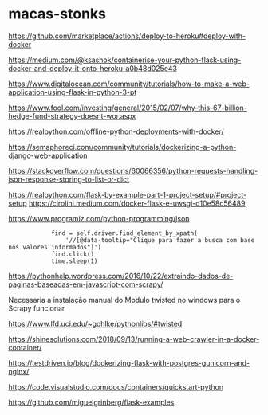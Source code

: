 # macas-stonks

https://github.com/marketplace/actions/deploy-to-heroku#deploy-with-docker

https://medium.com/@ksashok/containerise-your-python-flask-using-docker-and-deploy-it-onto-heroku-a0b48d025e43

https://www.digitalocean.com/community/tutorials/how-to-make-a-web-application-using-flask-in-python-3-pt

https://www.fool.com/investing/general/2015/02/07/why-this-67-billion-hedge-fund-strategy-doesnt-wor.aspx

https://realpython.com/offline-python-deployments-with-docker/

https://semaphoreci.com/community/tutorials/dockerizing-a-python-django-web-application

https://stackoverflow.com/questions/60066356/python-requests-handling-json-response-storing-to-list-or-dict

https://realpython.com/flask-by-example-part-1-project-setup/#project-setup
https://cirolini.medium.com/docker-flask-e-uwsgi-d10e58c56489

https://www.programiz.com/python-programming/json

                find = self.driver.find_element_by_xpath(
                    '//[@data-tooltip="Clique para fazer a busca com base nos valores informados"]')
                find.click()
                time.sleep(1)

https://pythonhelp.wordpress.com/2016/10/22/extraindo-dados-de-paginas-baseadas-em-javascript-com-scrapy/

Necessaria a instalação manual do Modulo twisted no windows para o Scrapy funcionar

https://www.lfd.uci.edu/~gohlke/pythonlibs/#twisted

https://shinesolutions.com/2018/09/13/running-a-web-crawler-in-a-docker-container/

https://testdriven.io/blog/dockerizing-flask-with-postgres-gunicorn-and-nginx/

https://code.visualstudio.com/docs/containers/quickstart-python

https://github.com/miguelgrinberg/flask-examples